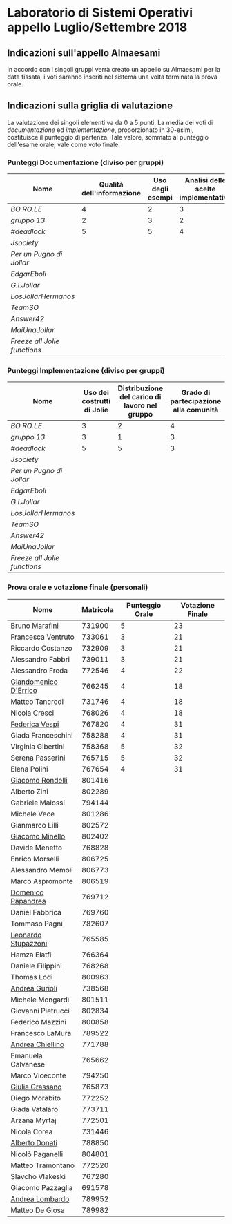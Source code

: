 # Laboratorio di Sistemi Operativi appello Luglio/Settembre 2018

## Indicazioni sull'appello Almaesami
In accordo con i singoli gruppi verrà creato un appello su Almaesami per la data fissata, i voti saranno inseriti nel sistema una volta terminata la prova orale.

## Indicazioni sulla griglia di valutazione
La valutazione dei singoli elementi va da 0 a 5 punti. La media dei voti di *documentazione* ed *implementazione*, proporzionato in 30-esimi, costituisce il punteggio di partenza. Tale valore, sommato al punteggio dell'esame orale, vale come voto finale.

### Punteggi Documentazione (diviso per gruppi)
| Nome | Qualità dell'informazione | Uso degli esempi | Analisi delle scelte implementative |
|---|---|---|---|
| *BO.RO.LE* | 4 | 2 | 3 |
| *gruppo 13* | 2 | 3 | 2 |
| *#deadlock* | 5 | 5 | 4 |
| *Jsociety* |  |  |  |
| *Per un Pugno di Jollar* |  |  |  |
| *EdgarEboli* |  |  |  |
| *G.I.Jollar* |  |  |  |
| *LosJollarHermanos* |  |  |  |
| *TeamSO* |  |  |  |
| *Answer42* |  |  |  |
| *MaiUnaJollar* |  |  |  |
| *Freeze all Jolie functions* |  |  |  |

### Punteggi Implementazione (diviso per gruppi)
| Nome | Uso dei costrutti di Jolie | Distribuzione del carico di lavoro nel gruppo | Grado di partecipazione alla comunità |
|---|---|---|---|
| *BO.RO.LE* | 3 | 2 | 4 |
| *gruppo 13* | 3 | 1 | 3 |
| *#deadlock* | 5 | 5 | 3 |
| *Jsociety* |  |  |  |
| *Per un Pugno di Jollar* |  |  |  |
| *EdgarEboli* |  |  |  |
| *G.I.Jollar* |  |  |  |
| *LosJollarHermanos* |  |  |  |
| *TeamSO* |  |  |  |
| *Answer42* |  |  |  |
| *MaiUnaJollar* |  |  |  |
| *Freeze all Jolie functions* |  |  |  |


### Prova orale e votazione finale (personali)
| Nome | Matricola | Punteggio Orale | Votazione Finale |
|---|---|---|---|
| [Bruno Marafini](mailto:bruno.marafini@studio.unibo.it) |  731900 | 5 | 23 |
| Francesca Ventruto | 733061 | 3 | 21 |
| Riccardo Costanzo | 732909 | 3 | 21 |
| Alessandro Fabbri | 739011 | 3 | 21 |
| Alessandro Freda | 772546 | 4 | 22 |
| [Giandomenico D'Errico](mailto:giandomenico.derrico@studio.unibo.it)| 766245| 4 | 18 |
| Matteo Tancredi | 731746 | 4 | 18 |
| Nicola Cresci | 768026 | 4 | 18 |
| [Federica Vespi](mailto:federica.vespi@studio.unibo.it) |  767820 | 4 | 31 |
| Giada Franceschini | 758288 | 4 | 31 |
| Virginia Gibertini | 758368 | 5 | 32 |
| Serena Passerini | 765715 | 5 | 32 |
| Elena Polini | 767654 | 4 | 31 |
| [Giacomo Rondelli](mailto:giacomo.rondelli2@studio.unibo.it) |  801416 |  | |
| Alberto Zini | 802289 | | |
| Gabriele Malossi | 794144 | | |
| Michele Vece | 801286 | | |
| Gianmarco Lilli | 802572 | | |
| [Giacomo Minello](mailto:mailto:giacomo.minello@studio.unibo.it) |  802402 | | |
| Davide Menetto | 768828 | | |
| Enrico Morselli | 806725 | | |
| Alessandro Memoli | 806773 | | |
| Marco Aspromonte | 806519 | | | 
| [Domenico Papandrea](mailto:domenico.papandrea@studio.unibo.it) | 769712 | | |
| Daniel Fabbrica | 769760 | | |
| Tommaso Pagni | 782607 | | |
| [Leonardo Stupazzoni](mailto:leonardo.stupazzoni@studio.unibo.it) |  765585 |  | |
| Hamza Elatfi | 766364 |  | |
| Daniele Filippini | 768268 |  | |
| Thomas Lodi | 800963 | | |
| [Andrea Gurioli](mailto:andrea.gurioli2@studio.unibo.it) | 738568 | | |
| Michele Mongardi  | 801511 | | |
| Giovanni Pietrucci  | 802834 | | |
| Federico Mazzini  | 800858 | | |
| Francesco LaMura | 789522 | | |
| [Andrea Chiellino](mailto:andrea.chiellino@studio.unibo.it) | 771788|  | |
| Emanuela Calvanese| 765662|  | |
| Marco Viceconte| 794250| | |
| [Giulia Grassano](mailto:giulia.grassano@studio.unibo.it) |  765873 |  | | 
| Diego Morabito | 772252 |  | |
| Giada Vatalaro | 773711 |  | |
| Arzana Myrtaj | 772501 |  | |
| Nicola Corea | 731446 |  | |
| [Alberto Donati](mailto:alberto.donati6@studio.unibo.it) | 788850 | | | 
| Nicolò Paganelli | 804801 | | | 
| Matteo Tramontano | 772520 | | | 
| Slavcho Vlakeski | 767280 | | | 
| Giacomo Pazzaglia | 691578 | | | 
| [Andrea Lombardo](mailto:andrea.lombardo7@studio.unibo.it) | 789952 | | | 
| Matteo De Giosa | 789982 | | | 
